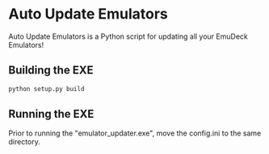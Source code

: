 # Auto Update Emulators

Auto Update Emulators is a Python script for updating all your EmuDeck Emulators!

## Building the EXE

```bash
python setup.py build
```

## Running the EXE

Prior to running the "emulator_updater.exe", move the config.ini to the same directory.
